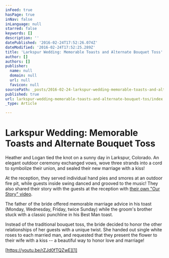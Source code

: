 ```yaml
---
inFeed: true
hasPage: true
inNav: false
inLanguage: null
starred: false
keywords: []
description: ''
datePublished: '2016-02-24T17:52:26.074Z'
dateModified: '2016-02-24T17:52:25.289Z'
title: 'Larkspur Wedding: Memorable Toasts and Alternate Bouquet Toss'
author: []
authors: []
publisher:
  name: null
  domain: null
  url: null
  favicon: null
sourcePath: _posts/2016-02-24-larkspur-wedding-memorable-toasts-and-alternate-bouquet-tos.md
published: true
url: larkspur-wedding-memorable-toasts-and-alternate-bouquet-tos/index.html
_type: Article

---
```

# Larkspur Wedding: Memorable Toasts and Alternate Bouquet Toss

Heather and Logan tied the knot on a sunny day in Larkspur, Colorado. An elegant outdoor ceremony exchanged vows, wove three strands into a cord to symbolize their union, and sealed their new marriage with a kiss!

At the reception, they served individual hand pies and smores at an outdoor fire pit, while guests inside swing danced and grooved to the music! They also shared their story with the guests at the reception with [their own "Our Story" video][0].

The father of the bride offered memorable marriage advice in his toast (Monday, Wednesday, Friday, twice Sunday) while the groom's brother stuck with a classic punchline in his Best Man toast.

Instead of the traditional bouquet toss, the bride decided to honor the other relationships of her guests with a unique twist. She handed out single white roses to each married man, and requested that they present the flower to their wife with a kiss -- a beautiful way to honor love and marriage!

[https://youtu.be/rZJd0fTQZwE][1]

[0]: http://7200ftproductions.com/sharing-a-love-story-heather-logan "Sharing a Love Story: Heather & Logan"
[1]: https://youtu.be/rZJd0fTQZwE "Share link"